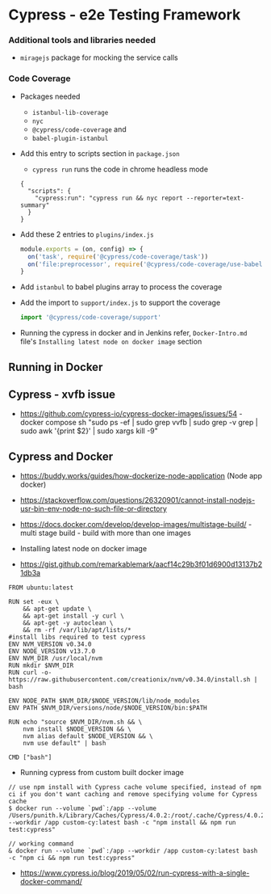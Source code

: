 # Cypress - e2e Testing Framework

### Additional tools and libraries needed

- `miragejs` package for mocking the service calls

### Code Coverage

- Packages needed
  - `istanbul-lib-coverage`
  - `nyc`
  - `@cypress/code-coverage` and
  - `babel-plugin-istanbul`

- Add this entry to scripts section in `package.json`

  - `cypress run` runs the code in chrome headless mode

  ```
  {
    "scripts": {
      "cypress:run": "cypress run && nyc report --reporter=text-summary"
    }
  }
  ```

- Add these 2 entries to `plugins/index.js`

  ```javascript
  module.exports = (on, config) => {
    on('task', require('@cypress/code-coverage/task'))
    on('file:preprocessor', require('@cypress/code-coverage/use-babelrc'))
  }
  ```

- Add `istanbul` to babel plugins array to process the coverage

- Add the import to `support/index.js` to support the coverage

  ```javascript
  import '@cypress/code-coverage/support'
  ```

- Running the cypress in docker and in Jenkins refer, `Docker-Intro.md` file's
  `Installing latest node on docker image` section

## Running in Docker

## Cypress - xvfb issue

- https://github.com/cypress-io/cypress-docker-images/issues/54 - docker compose
	sh "sudo ps -ef | sudo grep vvfb | sudo grep -v grep | sudo awk '{print \$2}' | sudo xargs kill -9"


## Cypress and Docker

- https://buddy.works/guides/how-dockerize-node-application (Node app docker)
- https://stackoverflow.com/questions/26320901/cannot-install-nodejs-usr-bin-env-node-no-such-file-or-directory
- https://docs.docker.com/develop/develop-images/multistage-build/ - multi stage build - build with more than one images


- Installing latest node on docker image

- https://gist.github.com/remarkablemark/aacf14c29b3f01d6900d13137b21db3a
```
FROM ubuntu:latest

RUN set -eux \
    && apt-get update \
    && apt-get install -y curl \
    && apt-get -y autoclean \
    && rm -rf /var/lib/apt/lists/*
#install libs required to test cypress
ENV NVM_VERSION v0.34.0
ENV NODE_VERSION v13.7.0
ENV NVM_DIR /usr/local/nvm
RUN mkdir $NVM_DIR
RUN curl -o- https://raw.githubusercontent.com/creationix/nvm/v0.34.0/install.sh | bash

ENV NODE_PATH $NVM_DIR/$NODE_VERSION/lib/node_modules
ENV PATH $NVM_DIR/versions/node/$NODE_VERSION/bin:$PATH

RUN echo "source $NVM_DIR/nvm.sh && \
    nvm install $NODE_VERSION && \
    nvm alias default $NODE_VERSION && \
    nvm use default" | bash

CMD ["bash"]
```

- Running cypress from custom built docker image

```
// use npm install with Cypress cache volume specified, instead of npm ci if you don't want caching and remove specifying volume for Cypress cache
$ docker run --volume `pwd`:/app --volume /Users/punith.k/Library/Caches/Cypress/4.0.2:/root/.cache/Cypress/4.0.2 --workdir /app custom-cy:latest bash -c "npm install && npm run test:cypress"

// working command
& docker run --volume `pwd`:/app --workdir /app custom-cy:latest bash -c "npm ci && npm run test:cypress"
```

- https://www.cypress.io/blog/2019/05/02/run-cypress-with-a-single-docker-command/
